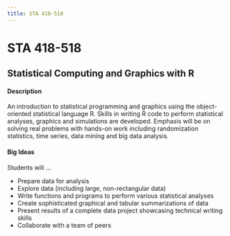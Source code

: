 ```yaml
---
title: STA 418-518
---
```


# STA 418-518

## Statistical Computing and Graphics with R

#### Description

An introduction to statistical programming and graphics using the object-oriented statistical language R. Skills in writing R code to perform statistical analyses, graphics and simulations are developed. Emphasis will be on solving real problems with hands-on work including randomization statistics, time series, data mining and big data analysis.


#### Big Ideas

Students will ...

- Prepare data for analysis
- Explore data (including large, non-rectangular data)
- Write functions and programs to perform various statistical analyses
- Create sophisticated graphical and tabular summarizations of data
- Present results of a complete data project showcasing technical writing skills
- Collaborate with a team of peers
